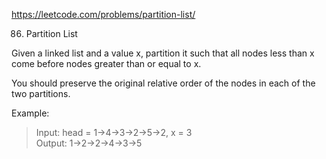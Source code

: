 https://leetcode.com/problems/partition-list/

86. Partition List

Given a linked list and a value x, partition it such that all nodes less than x come before nodes greater than or equal to x.

You should preserve the original relative order of the nodes in each of the two partitions.

Example:

>Input: head = 1->4->3->2->5->2, x = 3  
>Output: 1->2->2->4->3->5

